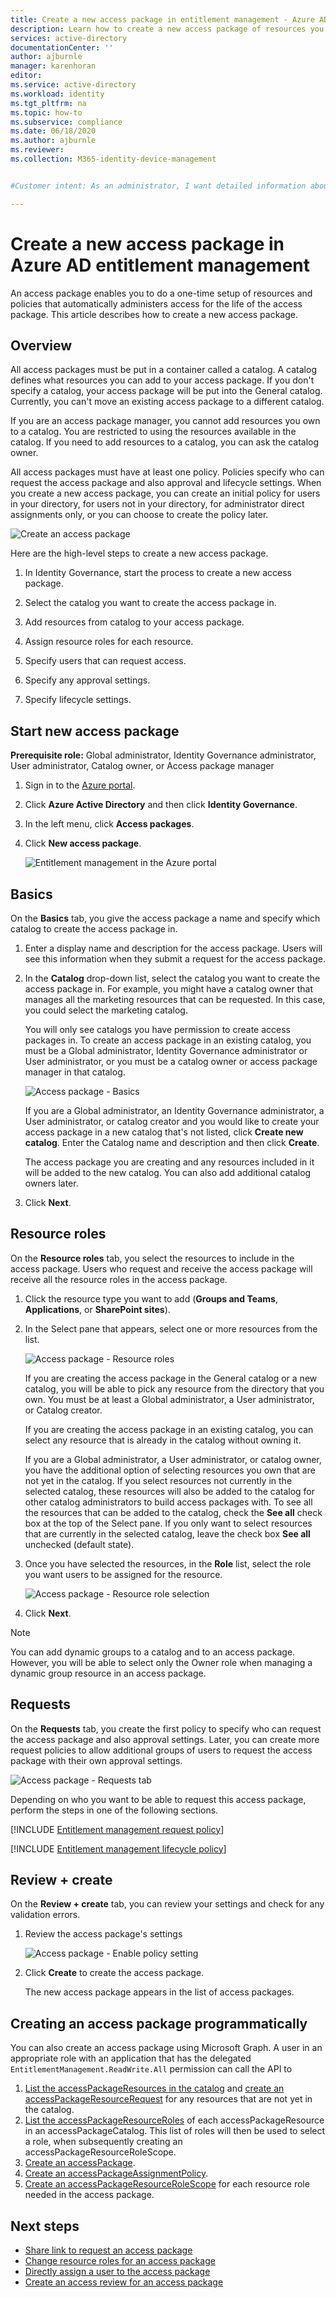 ```yaml
---
title: Create a new access package in entitlement management - Azure AD
description: Learn how to create a new access package of resources you want to share in Azure Active Directory entitlement management.
services: active-directory
documentationCenter: ''
author: ajburnle
manager: karenhoran
editor: 
ms.service: active-directory
ms.workload: identity
ms.tgt_pltfrm: na
ms.topic: how-to
ms.subservice: compliance
ms.date: 06/18/2020
ms.author: ajburnle
ms.reviewer: 
ms.collection: M365-identity-device-management


#Customer intent: As an administrator, I want detailed information about the options available when creating a new access package so that the access package can be managed with minimal effort.

---
```

# Create a new access package in Azure AD entitlement management

An access package enables you to do a one-time setup of resources and policies that automatically administers access for the life of the access package. This article describes how to create a new access package.

## Overview

All access packages must be put in a container called a catalog. A catalog defines what resources you can add to your access package. If you don't specify a catalog, your access package will be put into the General catalog. Currently, you can't move an existing access package to a different catalog.

If you are an access package manager, you cannot add resources you own to a catalog. You are restricted to using the resources available in the catalog. If you need to add resources to a catalog, you can ask the catalog owner.

All access packages must have at least one policy. Policies specify who can request the access package and also approval and lifecycle settings. When you create a new access package, you can create an initial policy for users in your directory, for users not in your directory, for administrator direct assignments only, or you can choose to create the policy later.

![Create an access package](./media/entitlement-management-access-package-create/access-package-create.png)

Here are the high-level steps to create a new access package.

1. In Identity Governance, start the process to create a new access package.

1. Select the catalog you want to create the access package in.

1. Add resources from catalog to your access package.

1. Assign resource roles for each resource.

1. Specify users that can request access.

1. Specify any approval settings.

1. Specify lifecycle settings.

## Start new access package

**Prerequisite role:** Global administrator, Identity Governance administrator, User administrator, Catalog owner, or Access package manager

1. Sign in to the [Azure portal](https://portal.azure.com).

1. Click **Azure Active Directory** and then click **Identity Governance**.

1. In the left menu, click **Access packages**.

1. Click **New access package**.
   
    ![Entitlement management in the Azure portal](./media/entitlement-management-shared/access-packages-list.png)

## Basics

On the **Basics** tab, you give the access package a name and specify which catalog to create the access package in.

1. Enter a display name and description for the access package. Users will see this information when they submit a request for the access package.

1. In the **Catalog** drop-down list, select the catalog you want to create the access package in. For example, you might have a catalog owner that manages all the marketing resources that can be requested. In this case, you could select the marketing catalog.

    You will only see catalogs you have permission to create access packages in. To create an access package in an existing catalog, you must be a Global administrator, Identity Governance administrator or User administrator, or you must be a catalog owner or access package manager in that catalog.

    ![Access package - Basics](./media/entitlement-management-access-package-create/basics.png)

    If you are a Global administrator, an Identity Governance administrator, a User administrator, or catalog creator and you would like to create your access package in a new catalog that's not listed, click **Create new catalog**. Enter the Catalog name and description and then click **Create**.

    The access package you are creating and any resources included in it will be added to the new catalog. You can also  add additional catalog owners later.

1. Click **Next**.

## Resource roles

On the **Resource roles** tab, you select the resources to include in the access package. Users who request and receive the access package will receive all the resource roles in the access package.

1. Click the resource type you want to add (**Groups and Teams**, **Applications**, or **SharePoint sites**).

1. In the Select pane that appears, select one or more resources from the list.

    ![Access package - Resource roles](./media/entitlement-management-access-package-create/resource-roles.png)

    If you are creating the access package in the General catalog or a new catalog, you will be able to pick any resource from the directory that you own. You must be at least a Global administrator, a User administrator, or Catalog creator.

    If you are creating the access package in an existing catalog, you can select any resource that is already in the catalog without owning it.

    If you are a Global administrator, a User administrator, or catalog owner, you have the additional option of selecting resources you own that are not yet in the catalog. If you select resources not currently in the selected catalog, these resources will also be added to the catalog for other catalog administrators to build access packages with. To see all the resources that can be added to the catalog, check the **See all** check box at the top of the Select pane. If you only want to select resources that are currently in the selected catalog, leave the check box **See all** unchecked (default state).

1. Once you have selected the resources, in the **Role** list, select the role you want users to be assigned for the resource.

    ![Access package - Resource role selection](./media/entitlement-management-access-package-create/resource-roles-role.png)

1. Click **Next**.

>[!NOTE]
>You can add dynamic groups to a catalog and to an access package. However, you will be able to select only the Owner role when managing a dynamic group resource in an access package.

## Requests

On the **Requests** tab, you create the first policy to specify who can request the access package and also approval settings. Later, you can create more request policies to allow additional groups of users to request the access package with their own approval settings.

![Access package - Requests tab](./media/entitlement-management-access-package-create/requests.png)

Depending on who you want to be able to request this access package, perform the steps in one of the following sections.

[!INCLUDE [Entitlement management request policy](../../../includes/active-directory-entitlement-management-request-policy.md)]

[!INCLUDE [Entitlement management lifecycle policy](../../../includes/active-directory-entitlement-management-lifecycle-policy.md)]

## Review + create

On the **Review + create** tab, you can review your settings and check for any validation errors.

1. Review the access package's settings

    ![Access package - Enable policy setting](./media/entitlement-management-access-package-create/review-create.png)

1. Click **Create** to create the access package.

    The new access package appears in the list of access packages.

## Creating an access package programmatically

You can also create an access package using Microsoft Graph.  A user in an appropriate role with an application that has the delegated `EntitlementManagement.ReadWrite.All` permission can call the API to

1. [List the accessPackageResources in the catalog](/graph/api/accesspackagecatalog-list?tabs=http&view=graph-rest-beta&preserve-view=true) and [create an accessPackageResourceRequest](/graph/api/accesspackageresourcerequest-post?tabs=http&view=graph-rest-beta&preserve-view=true) for any resources that are not yet in the catalog.
1. [List the accessPackageResourceRoles](/graph/api/accesspackage-list-accesspackageresourcerolescopes?tabs=http&view=graph-rest-beta&preserve-view=true) of each accessPackageResource in an accessPackageCatalog. This list of roles will then be used to select a role, when subsequently creating an accessPackageResourceRoleScope.
1. [Create an accessPackage](/graph/tutorial-access-package-api).
1. [Create an accessPackageAssignmentPolicy](/graph/api/accesspackageassignmentpolicy-post?tabs=http&view=graph-rest-beta&preserve-view=true).
1. [Create an accessPackageResourceRoleScope](/graph/api/accesspackage-post-accesspackageresourcerolescopes?tabs=http&view=graph-rest-beta&preserve-view=true) for each resource role needed in the access package.

## Next steps

- [Share link to request an access package](entitlement-management-access-package-settings.md)
- [Change resource roles for an access package](entitlement-management-access-package-resources.md)
- [Directly assign a user to the access package](entitlement-management-access-package-assignments.md)
- [Create an access review for an access package](entitlement-management-access-reviews-create.md)
